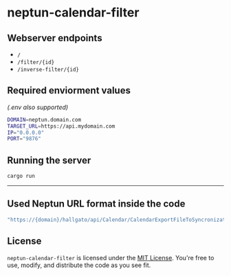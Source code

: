 # neptun-calendar-filter

## Webserver endpoints
- `/`
- `/filter/{id}`
- `/inverse-filter/{id}`

## Required enviorment values
*(.env also supported)*
```bash
DOMAIN=neptun.domain.com
TARGET_URL=https://api.mydomain.com
IP="0.0.0.0"
PORT="9876"
```

## Running the server
```bash
cargo run
```

---

## Used Neptun URL format inside the code
```Rust
"https://{domain}/hallgato/api/Calendar/CalendarExportFileToSyncronization?id={id}.ics"
```

## License

`neptun-calendar-filter` is licensed under the [MIT License](LICENSE.txt). You're free to use, modify, and distribute the code as you see fit.


